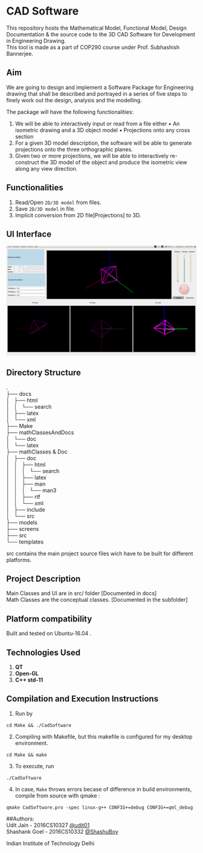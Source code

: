 # CAD Software 
This repository hosts the Mathematical Model, Functional Model, Design Documentation & the source code to the 3D CAD Software for Development in Engineering Drawing. </br> 
This tool is made as a part of COP290 course under Prof. Subhashish Bannerjee. </br>

## Aim
We are going to design and implement a Software Package for Engineering drawing that shall be described and portrayed in a series of five steps to finely work out the design, analysis and the modelling.

The package will have the following functionalities:

1. We will be able to interactively input or read from a file either
	• An isometric drawing and a 3D object model
	• Projections onto any cross section
2. For a given 3D model description, the software will be able to generate projections onto the three orthographic planes.
3. Given two or more projections, we will be able to interactively re-construct the 3D model of the object and produce the isometric view along any view direction.

## Functionalities
1. Read/Open ```2D/3D model``` from files.
2. Save ```2D/3D model``` in file.
3. Implicit conversion from 2D file[Projections] to 3D.

## UI Interface
![Alt text](screens/Interface.png "Screenshot")

## Directory Structure
                                       
.                                       
├── docs                                       
│   ├── html                                       
│   │   └── search                                       
│   ├── latex                                       
│   └── xml                                       
├── Make                                       
├── mathClassesAndDocs                                       
│   └── doc                                       
│       └── latex                                       
├── mathClasses & Doc                                       
│   ├── doc                                       
│   │   ├── html                                       
│   │   │   └── search                                       
│   │   ├── latex                                       
│   │   ├── man                                       
│   │   │   └── man3                                       
│   │   ├── rtf                                       
│   │   └── xml                                       
│   ├── include                                       
│   └── src                                       
├── models                                       
├── screens                                       
├── src                                       
└── templates                                       
                                      

src contains the main project source files wich have to be built for different platforms.

## Project Description  
Main Classes and UI are in src/ folder [Documented in docs]                </br> 
Math Classes are the conceptual classes. [Documented in the subfolder]     </br> 

## Platform compatibility
Built and tested on Ubuntu-16.04 .

## Technologies Used
1. **QT**
2. **Open-GL**
3. **C++ std-11**

## Compilation and Execution Instructions
1. Run by
```
cd Make && ./CadSoftware
```
2. Compiling with Makefile, but this makefile is configured for my desktop environment.
```
cd Make && make
```
3. To execute, run
```
./CadSoftware
```
4. In case, ```Make``` throws errors becase of difference in build environments, compile from source with qmake :
```
qmake CadSoftware.pro -spec linux-g++ CONFIG+=debug CONFIG+=qml_debug
```

##Authors: </br>
Udit Jain       - 2016CS10327 [@udit01](https://github.com/udit01/)         </br>
Shashank Goel   - 2016CS10332 [@ShashuBoy](https://github.com/ShashuBoy)    </br>

Indian Institute of Technology Delhi
